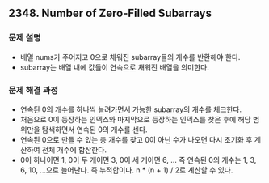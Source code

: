 ## 2348. Number of Zero-Filled Subarrays
### 문제 설명
- 배열 nums가 주어지고 0으로 채워진 subarray들의 개수를 반환해야 한다.
- subarray는 배열 내에 값들이 연속으로 채워진 배열을 의미한다.
​
### 문제 해결 과정
- 연속된 0의 개수를 하나씩 늘려가면서 가능한 subarray의 개수를 체크한다.
- 처음으로 0이 등장하는 인덱스와 마지막으로 등장하는 인덱스를 찾은 후에 해당 범위만을 탐색하면서 연속된 0의 개수를 센다.
- 연속된 0으로 만들 수 있는 총 개수를 찾고 0이 아닌 수가 나오면 다시 초기화 후 계산하여 전체 개수에 합산한다.
- 0이 하나이면 1, 0이 두 개이면 3, 0이 세 개이면 6, ... 즉 연속된 0의 개수는 1, 3, 6, 10, ...으로 늘어난다. 즉 누적합이다. n * (n + 1) / 2로 계산할 수 있다.